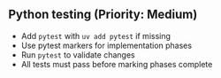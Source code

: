 ## Python testing (Priority: Medium)

- Add `pytest` with `uv add pytest` if missing
- Use pytest markers for implementation phases
- Run `pytest` to validate changes
- All tests must pass before marking phases complete
